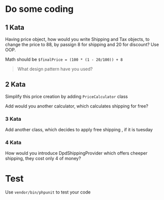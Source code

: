 # Do some coding

## 1 Kata

Having price object, how would you write Shipping and Tax objects, to change the price to 88, by passign 8 for shipping
and 20 for discount?
 Use OOP. 

Math should be `$finalPrice = (100 * (1 - 20/100)) + 8`

> What design pattern have you used?

## 2 Kata 
Simplify this price creation  by adding `PriceCalculator` class

Add would you another calculator, which calculates shipping for free?

### 3 Kata
Add another class, which decides to apply free shipping , if it is tuesday

### 4 Kata
How would you introduce DpdShippingProvider which offers cheeper shipping, they cost only 4 of money?

# Test
Use `vendor/bin/phpunit` to test your code